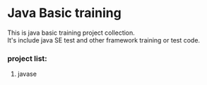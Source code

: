 # Java Basic training

This is java basic training project collection.<br>
It's include java SE test and other framework training or test code.<br>

### project list:
1. javase